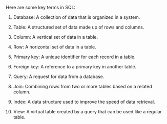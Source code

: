 Here are some key terms in SQL:

1. Database: A collection of data that is organized in a system.

2. Table: A structured set of data made up of rows and columns.

3. Column: A vertical set of data in a table.

4. Row: A horizontal set of data in a table.

5. Primary key: A unique identifier for each record in a table.

6. Foreign key: A reference to a primary key in another table.

7. Query: A request for data from a database.

8. Join: Combining rows from two or more tables based on a related column.

9. Index: A data structure used to improve the speed of data retrieval.

10. View: A virtual table created by a query that can be used like a regular table.
